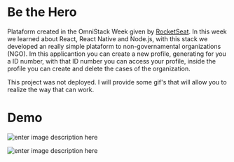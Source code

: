 # Be the Hero

Plataform created in the OmniStack Week given by       [RocketSeat](https://github.com/Rocketseat).  In this week we learned    about React, React Native and Node.js, with this stack we developed      an really simple plataform to non-governamental organizations (NGO).     Im this applicantion you can create a new profile, generating for you    a ID number, with that ID number you can access your profile, inside     the profile you can create and delete the cases of the organization.

This project was not deployed. I will provide some gif's that will allow you to realize the way that can work.

# Demo 
![enter image description here](https://media.giphy.com/media/Jp4I5sDz1dZB9WerTP/giphy.gif)

![enter image description here](https://media.giphy.com/media/cmTbO2bAmkUvwC9XQ1/giphy.gif)

